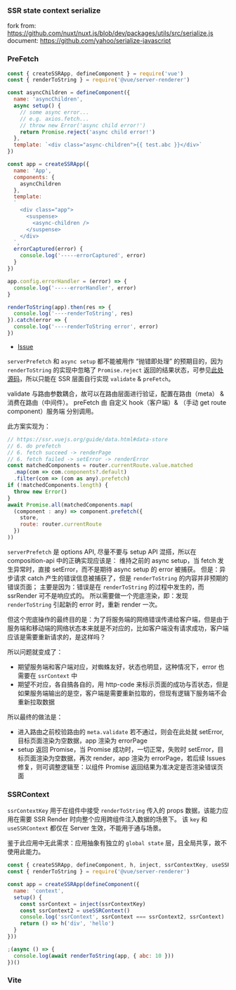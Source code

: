 
### SSR state context serialize

fork from: https://github.com/nuxt/nuxt.js/blob/dev/packages/utils/src/serialize.js
document: https://github.com/yahoo/serialize-javascript

### PreFetch

```js
const { createSSRApp, defineComponent } = require('vue')
const { renderToString } = require('@vue/server-renderer')

const asyncChildren = defineComponent({
  name: 'asyncChildren',
  async setup() {
    // some async error...
    // e.g. axios.fetch...
    // throw new Error('async child error!')
    return Promise.reject('async child error!')
  },
  template: `<div class="async-children">{{ test.abc }}</div>`
})

const app = createSSRApp({
  name: 'App',
  components: {
    asyncChildren
  },
  template:
  `
    <div class="app">
      <suspense>
        <async-children />
      </suspense>
    </div>
  `,
  errorCaptured(error) {
    console.log('-----errorCaptured', error)
  }
})

app.config.errorHandler = (error) => {
  console.log('-----errorHandler', error)
}

renderToString(app).then(res => {
  console.log('----renderToString', res)
}).catch(error => {
  console.log('----renderToString error', error)
})

```

- [Issue](https://github.com/vuejs/vue-next/issues/2736)

`serverPrefetch` 和 `async setup` 都不能被用作 “抛错即处理” 的预期目的，因为 `renderToString` 的实现中忽略了 `Promise.reject` 返回的结果状态，可参见[此处源码](https://github.com/vuejs/vue-next/blob/master/packages/server-renderer/src/render.ts#L96)，所以只能在 SSR 层面自行实现 `validate` & `preFetch`。

validate 与路由参数耦合，故可以在路由层面进行验证，配置在路由（meta） & 消费在路由（中间件）。
preFetch 由 自定义 hook（客户端）& （手动 get route component）服务端 分别调用。

此方案实现为：

```js
// https://ssr.vuejs.org/guide/data.html#data-store
// 6. do prefetch
// 6. fetch succeed -> renderPage
// 6. fetch failed -> setError -> renderError
const matchedComponents = router.currentRoute.value.matched
  .map(com => com.components?.default)
  .filter(com => (com as any).prefetch)
if (!matchedComponents.length) {
  throw new Error()
}
await Promise.all(matchedComponents.map(
  (component : any) => component.prefetch({
    store,
    route: router.currentRoute
  })
))
```

`serverPrefetch` 是 options API, 尽量不要与 setup API 混搭，所以在 composition-api 中的正确实现应该是：
维持之前的 async setup，当 fetch 发生异常时，直接 setError，而不是期待 async setup 的 error 被捕获。
但是：异步请求 catch 产生的错误信息被捕获了，但是 `renderToString` 的内容并非预期的错误页面；
主要是因为：错误是在 `renderToString` 的过程中发生的，而 ssrRender 可不是响应式的。
所以需要做一个兜底渲染，即：发现 `renderToString` 引起新的 error 时，重新 render 一次。

但这个兜底操作的最终目的是：为了将服务端的网络错误传递给客户端，但是由于服务端和移动端的网络状态本来就是不对应的，比如客户端没有请求成功，客户端应该是需要重新请求的，是这样吗？

所以问题就变成了：
- 期望服务端和客户端对应，对蜘蛛友好，状态也明显，这种情况下，error 也需要在 `ssrContext` 中
- 期望不对应，各自搞各自的，用 http-code 来标示页面的成功与否状态，但是如果服务端输出的是空，客户端是需要重新拉取的，但现有逻辑下服务端不会重新拉取数据

所以最终的做法是：
- 进入路由之前校验路由的 `meta.validate` 若不通过，则会在此处就 setError, 目标页面渲染为空数据，app 渲染为 errorPage
- setup 返回 Promise，当 Promise 成功时，一切正常，失败时 setError，目标页面渲染为空数据，再次 render，app 渲染为 errorPage，若后续 Issues 修复，则可调整逻辑至：以组件 Promise 返回结果为准决定是否渲染错误页面

### SSRContext

`ssrContextKey` 用于在组件中接受 `renderToString` 传入的 props 数据，该能力应用在需要 SSR Render 时向整个应用跨组件注入数据的场景下。
该 `key` 和 `useSSRContext` 都仅在 Server 生效，不能用于通与场景。

鉴于此应用中无此需求：应用抽象有独立的 `global state` 层，且全局共享，故不使用此能力。

```js
const { createSSRApp, defineComponent, h, inject, ssrContextKey, useSSRContext } = require('vue')
const { renderToString } = require('@vue/server-renderer')

const app = createSSRApp(defineComponent({
  name: 'context',
  setup() {
    const ssrContext = inject(ssrContextKey)
    const ssrContext2 = useSSRContext()
    console.log('ssrContext', ssrContext === ssrContext2, ssrContext)
    return () => h('div', 'hello')
  }
}))

;(async () => {
  console.log(await renderToString(app, { abc: 10 }))
})()
```

### Vite
